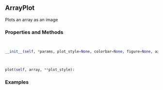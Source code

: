 ## <a id="McUtils.Plots.Plots.ArrayPlot">ArrayPlot</a>
Plots an array as an image

### Properties and Methods
<a id="McUtils.Plots.Plots.ArrayPlot.__init__">&nbsp;</a>
```python
__init__(self, *params, plot_style=None, colorbar=None, figure=None, axes=None, subplot_kw=None, method='imshow', **opts): 
```

<a id="McUtils.Plots.Plots.ArrayPlot.plot">&nbsp;</a>
```python
plot(self, array, **plot_style): 
```

### Examples
